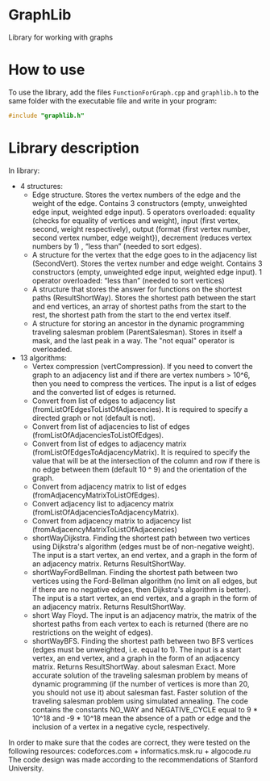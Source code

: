 # GraphLib
Library for working with graphs
# How to use
To use the library, add the files `FunctionForGraph.cpp` and `graphlib.h` to the same folder with the executable file and write in your program: 
```C++
#include "graphlib.h"
```
# Library description
In library:
* 4 structures:
  * Edge structure. Stores the vertex numbers of the edge and the weight of the edge. Contains 3 constructors (empty, unweighted edge input, weighted edge input). 5 operators overloaded: equality (checks for equality of vertices and weight), input (first vertex, second, weight respectively), output (format {first vertex number, second vertex number, edge weight}), decrement (reduces vertex numbers by 1) , “less than” (needed to sort edges).
  * A structure for the vertex that the edge goes to in the adjacency list (SecondVert). Stores the vertex number and edge weight. Contains 3 constructors (empty, unweighted edge input, weighted edge input). 1 operator overloaded: “less than” (needed to sort vertices)
  * A structure that stores the answer for functions on the shortest paths (ResultShortWay). Stores the shortest path between the start and end vertices, an array of shortest paths from the start to the rest, the shortest path from the start to the end vertex itself.
  * A structure for storing an ancestor in the dynamic programming traveling salesman problem (ParentSalesman). Stores in itself a mask, and the last peak in a way. The "not equal" operator is overloaded.
* 13 algorithms:
  * Vertex compression (vertCompression). If you need to convert the graph to an adjacency list and if there are vertex numbers > 10^6, then you need to compress the vertices. The input is a list of edges and the converted list of edges is returned.
  * Convert from list of edges to adjacency list (fromListOfEdgesToListOfAdjacencies). It is required to specify a directed graph or not (default is not).
  * Convert from list of adjacencies to list of edges (fromListOfAdjacenciesToListOfEdges).
  * Convert from list of edges to adjacency matrix (fromListOfEdgesToAdjacencyMatrix). It is required to specify the value that will be at the intersection of the column and row if there is no edge between them (default 10 ^ 9) and the orientation of the graph.
  * Convert from adjacency matrix to list of edges (fromAdjacencyMatrixToListOfEdges).
  * Convert adjacency list to adjacency matrix (fromListOfAdjacenciesToAdjacencyMatrix).
  * Convert from adjacency matrix to adjacency list (fromAdjacencyMatrixToListOfAdjacencies)
  * shortWayDijkstra. Finding the shortest path between two vertices using Dijkstra's algorithm (edges must be of non-negative weight). The input is a start vertex, an end vertex, and a graph in the form of an adjacency matrix. Returns ResultShortWay.
  * shortWayFordBellman. Finding the shortest path between two vertices using the Ford-Bellman algorithm (no limit on all edges, but if there are no negative edges, then Dijkstra's algorithm is better). The input is a start vertex, an end vertex, and a graph in the form of an adjacency matrix. Returns ResultShortWay.
  * short Way Floyd. The input is an adjacency matrix, the matrix of the shortest paths from each vertex to each is returned (there are no restrictions on the weight of edges).
  * shortWayBFS. Finding the shortest path between two BFS vertices (edges must be unweighted, i.e. equal to 1). The input is a start vertex, an end vertex, and a graph in the form of an adjacency matrix. Returns ResultShortWay.
about salesman Exact. More accurate solution of the traveling salesman problem by means of dynamic programming (if the number of vertices is more than 20, you should not use it)
about salesman fast. Faster solution of the traveling salesman problem using simulated annealing.
The code contains the constants NO_WAY and NEGATIVE_CYCLE equal to 9 * 10^18 and -9 * 10^18 mean the absence of a path or edge and the inclusion of a vertex in a negative cycle, respectively.

In order to make sure that the codes are correct, they were tested on the following resources: codeforces.com + informatics.msk.ru + algocode.ru
The code design was made according to the recommendations of Stanford University.
